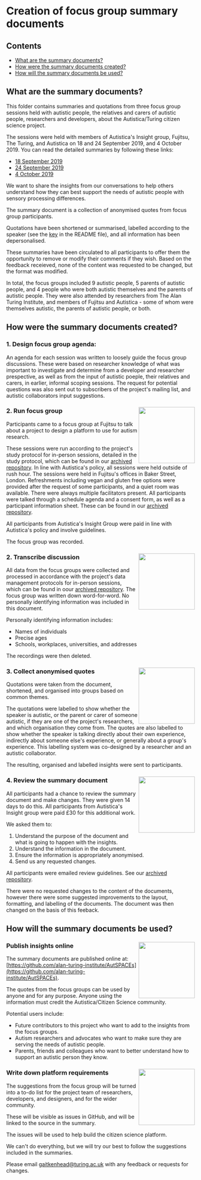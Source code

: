 # Creation of focus group summary documents

## Contents

* [What are the summary documents?](#what-are-the-summary-documents)
* [How were the summary documents created?](#how-were-the-summary-documents-created)
* [How will the summary documents be used?](#how-will-the-summary-documents-be-used)

## What are the summary documents?

This folder contains summaries and quotations from three focus group sessions held with autistic people, the relatives and carers of autistic people, researchers and developers, about the Autistica/Turing citizen science project.

The sessions were held with members of Autistica's Insight group, Fujitsu, The Turing, and Autistica on 18 and 24 September 2019, and 4 October 2019.
You can read the detailed summaries by following these links:

* [18 September 2019](20190918_summary-18-September-2019.md)
* [24 September 2019](20190924_summary-24-September-2019.md)
* [4 October 2019](20191004_summary-4-October-2019.md)

We want to share the insights from our conversations to help others understand how they can best support the needs of autistic people with sensory processing differences.

The summary document is a collection of anonymised quotes from focus group participants.

Quotations have been shortened or summarised, labelled according to the speaker (see the [key](README.md#key) in the README file), and all information has been depersonalised.

These summaries have been circulated to all participants to offer them the opportunity to remove or modify their comments if they wish.
Based on the feedback receieved, none of the content was requested to be changed, but the format was modified.

In total, the focus groups included 9 autistic people, 5 parents of autistic people, and 4 people who were both autistic themselves and the parents of autistic people.
They were also attended by researchers from The Alan Turing Institute, and members of Fujitsu and Autistica - some of whom were themselves autistic, the parents of autistic people, or both.

## How were the summary documents created?

### 1. Design focus group agenda:

An agenda for each session was written to loosely guide the focus group discussions.
These were based on researcher knowledge of what was important to investigate and determine from a developer and researcher prespective, as well as from the input of autistic poeple, their relatives and carers, in earlier, informal scoping sessions.
The request for potential questions was also sent out to subscribers of the project's mailing list, and autistic collaborators input suggestions.

### 2. Run focus group <img src="../../images/noun-project-icons/noun_Conversation_2041500.png" width="150" align="right"/>

Participants came to a focus group at Fujitsu to talk about a project to design a platform to use for autism research.

These sessions were run according to the project's study protocol for in-person sessions, detailed in the study protocol, which can be found in our [archived repository](https://github.com/alan-turing-institute/AutisticaCitizenScience).
In line with Autistica's policy, all sessions were held outside of rush hour.
The sessions were held in Fujitsu's offices in Baker Street, London. Refreshments including vegan and gluten free options were provided after the request of some participants, and a quiet room was available.
There were always multiple facilitators present.
All participants were talked through a schedule agenda and a consent form, as well as a participant information sheet. These can be found in our [archived repository](https://github.com/alan-turing-institute/AutisticaCitizenScience).

All participants from Autistica's Insight Group were paid in line with Autistica's policy and involve guidelines.

The focus group was recorded.

### 2. Transcribe discussion <img src="../../images/noun-project-icons/noun_transcript_532343.png" width="150" align="right"/>

All data from the focus groups were collected and processed in accordance with the project's data management protocols for in-person sessions, which can be found in oour [archived repository](https://github.com/alan-turing-institute/AutisticaCitizenScience).
The focus group was written down word-for-word. No personally identifying information was included in this document.

Personally identifying information includes:

* Names of individuals
* Precise ages
* Schools, workplaces, universities, and addresses

The recordings were then deleted.

### 3. Collect anonymised quotes <img src="../../images/noun-project-icons/noun_Document_188540.png" width="150" align="right"/>

Quotations were taken from the document, shortened, and organised into groups based on common themes.

The quotations were labelled to show whether the speaker is autistic, or the parent or carer of someone autistic, if they are one of the project's researchers, and which organisation they come from.
The quotes are also labelled to show whether the speaker is talking directly about their own experience, indirectly about someone else's experience, or generally about a group's experience.
This labelling system was co-designed by a researcher and an autistic collaborator.

The resulting, organised and labelled insights were sent to participants.

### 4. Review the summary document <img src="../../images/noun-project-icons/noun_Eye_2040041.png" width="150" align="right"/>

All participants had a chance to review the summary document and make changes.
They were given 14 days to do this. All participants from Autistica's Insight group were paid £30 for this additional work.

We asked them to:

1. Understand the purpose of the document and what is going to happen with the insights.
2. Understand the information in the document.
3. Ensure the information is appropriately anonymised.
4. Send us any requested changes.

All participants were emailed review guidelines. See our [archived repository](https://github.com/alan-turing-institute/AutisticaCitizenScience).

There were no requested changes to the content of the documents, however there were some suggested improvements to the layout, formatting, and labelling of the documents.
The document was then changed on the basis of this feeback.

## How will the summary documents be used?

### Publish insights online <img src="../../images/noun-project-icons/noun_online_1632606.png" width="150" align="right"/>

The summary documents are published online at: [https://github.com/alan-turing-institute/AutSPACEs](https://github.com/alan-turing-institute/AutSPACEs). 

The quotes from the focus groups can be used by anyone and for any purpose.
Anyone using the information must credit the Autistica/Citizen Science community.

Potential users include:

* Future contributors to this project who want to add to the insights from the focus groups.
* Autism researchers and advocates who want to make sure they are serving the needs of autistic people.
* Parents, friends and colleagues who want to better understand how to support an autistic person they know.

### Write down platform requirements <img src="../../images/noun-project-icons/noun_todolist_1128326.png" width="150" align="right"/>

The suggestions from the focus group will be turned into a to-do list for the project team of researchers, developers, and designers, and for the wider community.

These will be visible as issues in GitHub, and will be linked to the source in the summary.

The issues will be used to help build the citizen science platform.

We can't do everything, but we will try our best to follow the suggestions included in the summaries.


Please email [gaitkenhead@turing.ac.uk](mailto:gaitkenhead@turing.ac.uk) with any feedback or requests for changes.

